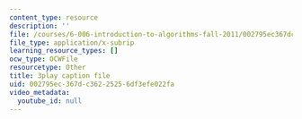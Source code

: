 ```yaml
---
content_type: resource
description: ''
file: /courses/6-006-introduction-to-algorithms-fall-2011/002795ec367dc36225256df3efe022fa_2YeJ-5UAke8.srt
file_type: application/x-subrip
learning_resource_types: []
ocw_type: OCWFile
resourcetype: Other
title: 3play caption file
uid: 002795ec-367d-c362-2525-6df3efe022fa
video_metadata:
  youtube_id: null
---
```

